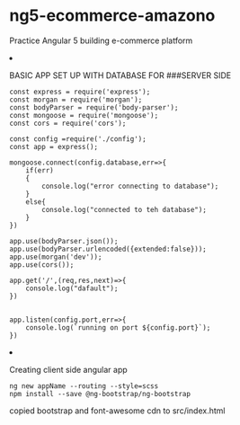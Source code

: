 # ng5-ecommerce-amazono
Practice Angular 5 building e-commerce platform



<li>

BASIC APP SET UP WITH DATABASE FOR ###SERVER SIDE

```
const express = require('express');
const morgan = require('morgan');
const bodyParser = require('body-parser');
const mongoose = require('mongoose');
const cors = require('cors');

const config =require('./config');
const app = express();

mongoose.connect(config.database,err=>{
    if(err)
    {
        console.log("error connecting to database");
    }
    else{
        console.log("connected to teh database");
    }
})

app.use(bodyParser.json());
app.use(bodyParser.urlencoded({extended:false}));
app.use(morgan('dev'));
app.use(cors());

app.get('/',(req,res,next)=>{
    console.log("dafault");
})


app.listen(config.port,err=>{
    console.log(`running on port ${config.port}`);
})
```

</li>


<li>

Creating client side angular app 
```
ng new appName --routing --style=scss
npm install --save @ng-bootstrap/ng-bootstrap
```
copied bootstrap and font-awesome cdn to src/index.html

</li>